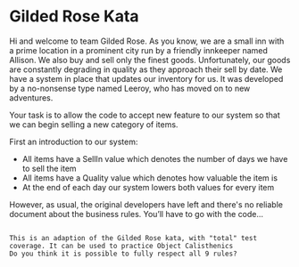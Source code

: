 # Gilded Rose Kata

Hi and welcome to team Gilded Rose. As you know, we are a small inn with a prime
location in a prominent city run by a friendly innkeeper named Allison. We also buy and
sell only the finest goods. Unfortunately, our goods are constantly degrading in quality as
they approach their sell by date. We have a system in place that updates our inventory
for us. It was developed by a no-nonsense type named Leeroy, who has moved on to
new adventures. 

Your task is to allow the code to accept new feature to our system so that we can begin
selling a new category of items.

First an introduction to our system:
* All items have a SellIn value which denotes the number of days we have to sell the item
* All items have a Quality value which denotes how valuable the item is
* At the end of each day our system lowers both values for every item

However, as usual, the original developers have left and there's no reliable
document about the business rules. You’ll have to go with the code...

~~~

This is an adaption of the Gilded Rose kata, with "total" test coverage. It can be used to practice Object Calisthenics
Do you think it is possible to fully respect all 9 rules?

